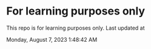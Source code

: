 # For learning purposes only
This repo is for learning purposes only.
Last updated at

Monday, August 7, 2023 1:48:42 AM

